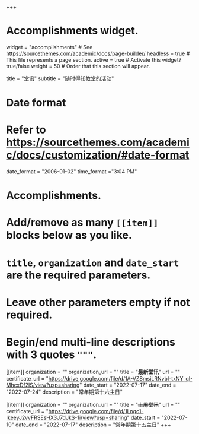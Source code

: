 +++
# Accomplishments widget.
widget = "accomplishments"  # See https://sourcethemes.com/academic/docs/page-builder/
headless = true  # This file represents a page section.
active = true  # Activate this widget? true/false
weight = 50  # Order that this section will appear.

title = "堂讯"
subtitle = "随时得知教堂的活动"

# Date format
#   Refer to https://sourcethemes.com/academic/docs/customization/#date-format
date_format = "2006-01-02"
time_format ="3:04 PM"

# Accomplishments.
#   Add/remove as many `[[item]]` blocks below as you like.
#   `title`, `organization` and `date_start` are the required parameters.
#   Leave other parameters empty if not required.
#   Begin/end multi-line descriptions with 3 quotes `"""`.

[[item]]
  organization = ""
  organization_url = ""
  title = "**最新堂讯**"
  url = ""
  certificate_url = "https://drive.google.com/file/d/1A-VZSmsiLRNvbI-txNY_qI-MhcxDf2lS/view?usp=sharing"
  date_start = "2022-07-17"
  date_end = "2022-07-24"
  description = "常年期第十六主日"

[[item]]
  organization = ""
  organization_url = ""
  title = "~~上周堂讯~~"
  url = ""
  certificate_url = "https://drive.google.com/file/d/1Lnqc1-IkeeyJ2vvFRSEsHX3J7dJkS-1i/view?usp=sharing"
  date_start = "2022-07-10"
  date_end = "2022-07-17"
  description = "常年期第十五主日"
+++
